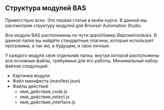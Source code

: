 ## Структура модулей BAS

Приветствую всех.
Это первая статья в моём курсе. В данной мы рассмотрим структуру модулей для Browser Automation Studio.

Все модули BAS расположены по пути _apps\Номер.Версии\modules_.
В данной папке вы найдёте стандартные плагины, которые использует программа, а так же, в будущем, и свои личные.

У каждого модуля своя отдельная папка, внутри которой расположены все основные файлы, требуемые для его работы.
Минимальный набор файлов следующий:
- Картинка модуля
- Файл манифеста (manifest.json)
- Файлы действий
  - имя_действия_code.js
  - имя_действия_select.js
  - имя_действия_interface.js
